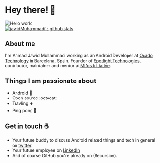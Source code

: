 # Hey there! :wave:

<img src="https://raw.githubusercontent.com/sagar-viradiya/sagar-viradiya/master/resources/banner.png" alt="Hello world">

<br/>
<a href="https://github.com/jawidMuhammadi?tab=repositories">
 <img align="center" src="https://github-readme-stats.vercel.app/api?username=jawidMuhammadi&&show_icons=true&title_color=ffffff&icon_color=87ceeb&text_color=daf7dc&bg_color=002366&show_icons=true&theme=dracula&line_height=27" alt="jawidMuhammadi's github stats"/>
</a>

## About me

I'm Ahmad Jawid Muhammadi working as an Android Developer at [Ocado Technology](https://www.ocadogroup.com/technology/development-centres/barcelona/) in Barcelona, Spain. Founder of [Spotlight Technologies](https://play.google.com/store/apps/developer?id=Spotlight+Technologies&hl=en_IN&gl=US), contributor, maintainer and mentor at [Mifos Initiative](https://mifos.org/).


## Things I am passionate about

- Android :robot:
- Open source :octocat:
- Travling :airplane:
- Ping pong 🏓

## Get in touch :coffee:

- Your future buddy to discuss Android related things and tech in general on [twitter](https://twitter.com/muhammadi_jawid).
- Your future employee on [LinkedIn](https://www.linkedin.com/in/jawidmuhammadi)
- And of course GitHub you're already on (Recursion).


<!--
**jawidMuhammadi/jawidMuhammadi** is a ✨ _special_ ✨ repository because its `README.md` (this file) appears on your GitHub profile.

Here are some ideas to get you started:

- 🔭 I’m currently working on ...
- 🌱 I’m currently learning ...
- 👯 I’m looking to collaborate on ...
- 🤔 I’m looking for help with ...
- 💬 Ask me about ...
- 📫 How to reach me: ...
- 😄 Pronouns: ...
- ⚡ Fun fact: ...

-->
